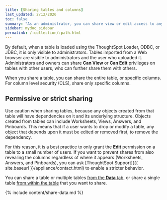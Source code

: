 ```yaml
---
title: [Sharing tables and columns]
last_updated: 2/12/2020
toc: false
summary: "As an administrator, you can share view or edit access to any table."
sidebar: mydoc_sidebar
permalink: /:collection/:path.html
---
```

By default, when a table is loaded using the ThoughtSpot Loader, ODBC, or JDBC, it
is only visible to administrators. Tables imported from a Web browser are visible
to administrators and the user who uploaded it. Administrators and owners can
share **Can View** or **Can Edit** privileges on tables with other users, who can further share them with others.

When you share a table, you can share the entire table, or specific columns. For column level security (CLS), share only specific columns.

## Permissive or strict sharing

Use caution when sharing tables, because any objects created from that table will have
dependencies on it and its underlying structure. Objects created from
tables can include Worksheets, Views, Answers, and Pinboards. This means that if a user
wants to drop or modify a table, any object that depends upon it must be edited or removed first, to remove the dependency.

For this reason, it is a best practice to only grant the **Edit** permission on
a table to a small number of users. If you want to prevent shares from also
revealing the columns regardless of where it appears (Worksheets, Answers, and
Pinboards), you can ask [ThoughtSpot Support]({{ site.baseurl }}/appliance/contact.html) to enable a stricter behavior.

You can share a table or multiple tables [from the **Data** tab](#share-datatab), or share a single table [from within the table](#share-dataset) that you want to share.

{% include content/share-data.md %}
